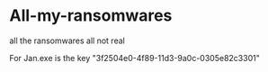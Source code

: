 # All-my-ransomwares
all the ransomwares all not real


For Jan.exe is the key "3f2504e0-4f89-11d3-9a0c-0305e82c3301"
